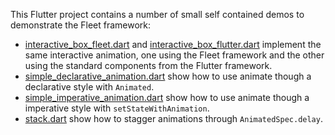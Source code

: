 This Flutter project contains a number of small self contained demos to
demonstrate the Fleet framework:

- [interactive_box_fleet.dart] and [interactive_box_flutter.dart] implement the
  same interactive animation, one using the Fleet framework and the other using
  the standard components from the Flutter framework.
- [simple_declarative_animation.dart] show how to use animate though a
  declarative style with `Animated`.
- [simple_imperative_animation.dart] show how to use animate though a imperative
  style with `setStateWithAnimation`.
- [stack.dart] show how to stagger animations through `AnimatedSpec.delay`.

[interactive_box_fleet.dart]:
  https://github.com/blaugold/fleet/blob/main/packages/fleet/example/lib/interactive_box_fleet.dart
[interactive_box_flutter.dart]:
  https://github.com/blaugold/fleet/blob/main/packages/fleet/example/lib/interactive_box_flutter.dart
[simple_declarative_animation.dart]:
  https://github.com/blaugold/fleet/blob/main/packages/fleet/example/lib/simple_declarative_animation.dart
[simple_imperative_animation.dart]:
  https://github.com/blaugold/fleet/blob/main/packages/fleet/example/lib/simple_imperative_animation.dart
[stack.dart]:
  https://github.com/blaugold/fleet/blob/main/packages/fleet/example/lib/stack.dart
